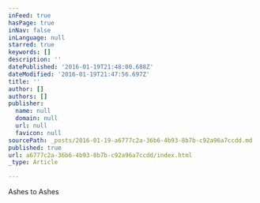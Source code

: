 ```yaml
---
inFeed: true
hasPage: true
inNav: false
inLanguage: null
starred: true
keywords: []
description: ''
datePublished: '2016-01-19T21:48:00.688Z'
dateModified: '2016-01-19T21:47:56.697Z'
title: ''
author: []
authors: []
publisher:
  name: null
  domain: null
  url: null
  favicon: null
sourcePath: _posts/2016-01-19-a6777c2a-36b6-4b93-8b7b-c92a96a7ccdd.md
published: true
url: a6777c2a-36b6-4b93-8b7b-c92a96a7ccdd/index.html
_type: Article

---
```

Ashes to Ashes